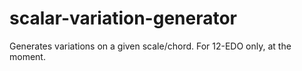# scalar-variation-generator
Generates variations on a given scale/chord. For 12-EDO only, at the moment.
